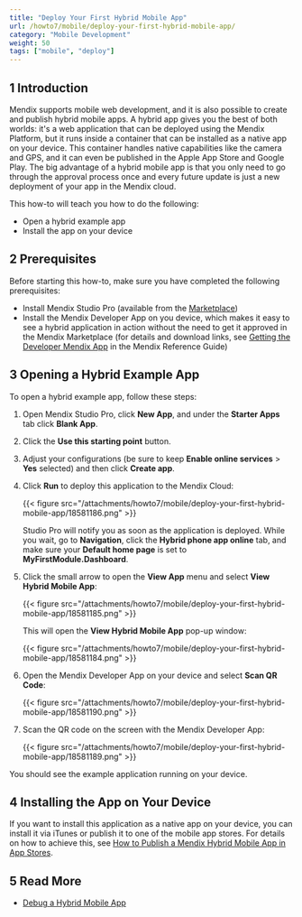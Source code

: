 ```yaml
---
title: "Deploy Your First Hybrid Mobile App"
url: /howto7/mobile/deploy-your-first-hybrid-mobile-app/
category: "Mobile Development"
weight: 50
tags: ["mobile", "deploy"]
---
```


## 1 Introduction

Mendix supports mobile web development, and it is also possible to create and publish hybrid mobile apps. A hybrid app gives you the best of both worlds: it's a web application that can be deployed using the Mendix Platform, but it runs inside a container that can be installed as a native app on your device. This container handles native capabilities like the camera and GPS, and it can even be published in the Apple App Store and Google Play. The big advantage of a hybrid mobile app is that you only need to go through the approval process once and every future update is just a new deployment of your app in the Mendix cloud.

This how-to will teach you how to do the following:

* Open a hybrid example app
* Install the app on your device

## 2 Prerequisites

Before starting this how-to, make sure you have completed the following prerequisites:

* Install Mendix Studio Pro (available from the [Marketplace](https://marketplace.mendix.com/link/studiopro/))
* Install the Mendix Developer App on you device, which makes it easy to see a hybrid application in action without the need to get it approved in the Mendix Marketplace (for details and download links, see [Getting the Developer Mendix App](/refguide7/getting-the-mendix-app/) in the Mendix Reference Guide)

## 3 Opening a Hybrid Example App

To open a hybrid example app, follow these steps:

1. Open Mendix Studio Pro, click **New App**, and under the **Starter Apps** tab click **Blank App**.
2. Click the **Use this starting point** button.
3. Adjust your configurations (be sure to keep **Enable online services** > **Yes** selected) and then click **Create app**.
4. Click **Run** to deploy this application to the Mendix Cloud:

    {{< figure src="/attachments/howto7/mobile/deploy-your-first-hybrid-mobile-app/18581186.png" >}} 

    Studio Pro will notify you as soon as the application is deployed. While you wait, go to **Navigation**, click the **Hybrid phone app online** tab, and make sure your **Default home page** is set to **MyFirstModule.Dashboard**.
5. Click the small arrow to open the **View App** menu and select **View Hybrid Mobile App**:

    {{< figure src="/attachments/howto7/mobile/deploy-your-first-hybrid-mobile-app/18581185.png" >}} 

    This will open the **View Hybrid Mobile App** pop-up window:

    {{< figure src="/attachments/howto7/mobile/deploy-your-first-hybrid-mobile-app/18581184.png" >}}

6. Open the Mendix Developer App on your device and select **Scan QR Code**:

    {{< figure src="/attachments/howto7/mobile/deploy-your-first-hybrid-mobile-app/18581190.png" >}}

7. Scan the QR code on the screen with the Mendix Developer App:

    {{< figure src="/attachments/howto7/mobile/deploy-your-first-hybrid-mobile-app/18581189.png" >}}

You should see the example application running on your device.

## 4 Installing the App on Your Device

If you want to install this application as a native app on your device, you can install it via iTunes or publish it to one of the mobile app stores. For details on how to achieve this, see [How to Publish a Mendix Hybrid Mobile App in App Stores](/howto7/mobile/publishing-a-mendix-hybrid-mobile-app-in-mobile-app-stores/).

## 5 Read More

* [Debug a Hybrid Mobile App](/howto7/mobile/debug-a-mobile-app/)
